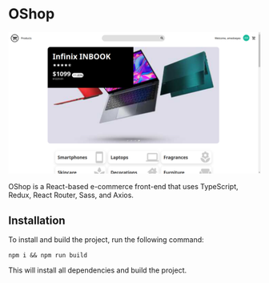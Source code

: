 # OShop

![preview](preview.png)

OShop is a React-based e-commerce front-end that uses TypeScript, Redux, React Router, Sass, and Axios.

## Installation

To install and build the project, run the following command:

```
npm i && npm run build
```

This will install all dependencies and build the project.
